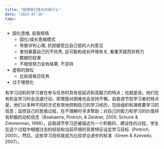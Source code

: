 ```yaml
---
title: "阻碍我们成长的是什么"
date: "2023-07-16"
tags:
---
```


- 固化思维, 自我桎梏
    - 固化/成长思维模式
    - 导致评判心理, 抗拒接受比自己低的人的意见
    - 害怕暴露自己的不优秀, 这可能和成长环境有关, 看重天赋而非努力
    - 数据的奴隶
    - 不相信努力会有结果, 不坚持
- 虚假的放松
    - 比如说每日任务
- 过于理想化


有学习动机的学习者在参与任务时具有低延迟和高毅力的特点；也就是说，他们在有机会学习时会迅速行动，即使面对困难也会坚持不懈。自我调节型学习者的特点是，他们以多种不同的方式有效地控制自己的学习经历，包括组织和演练要学习的信息；监控自己的思维过程，在不理解时寻求帮助；对自己的能力和学习的价值持有积极的动机信念（Boekaerts, Pintrich, & Zeidner, 2000; Schunk & Zimmerman, 1998）。自我调节学习还被描述为一个积极的、建设性的过程，学生在这个过程中根据过去的经验和当前环境的背景特征设定学习目标（Pintrich, 2000）。然后，这些学习目标就成为比较学业进步的标准（Green & Azevedo, 2007）。